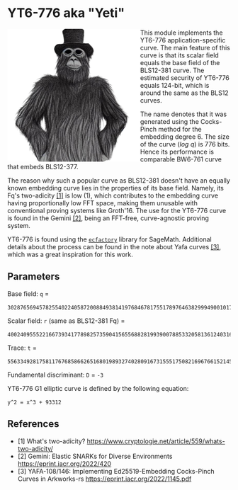 # YT6-776 aka "Yeti"

<img align="left" height="300" src="./yeti-drawing.png">
This module implements the YT6-776 application-specific curve. The main feature of this curve is that its scalar field equals the base field of the BLS12-381 curve. The estimated security of YT6-776 equals 124-bit, which is around the same as the BLS12 curves.

The name denotes that it was generated using the Cocks-Pinch method for the embedding degree 6. The size of the curve ($log\:q$) is 776 bits. Hence its performance is comparable BW6-761 curve that embeds BLS12-377.

The reason why such a popular curve as BLS12-381 doesn't have an equally known embedding curve lies in the properties of its base field. Namely, its Fq's two-adicity [\[1\]](https://www.cryptologie.net/article/559/whats-two-adicity/) is low (1), which contributes to the embedding curve having proportionally low FFT space, making them unusable with conventional proving systems like Groth'16. The use for the YT6-776 curve is found in the Gemini [\[2\]](https://eprint.iacr.org/2022/420), being an FFT-free, curve-agnostic proving system.

YT6-776 is found using the [`ecfactory`](https://github.com/scipr-lab/ecfactory) library for SageMath. Additional details about the process can be found in the note about Yafa curves [\[3\]](https://eprint.iacr.org/2022/1145.pdf), which was a great inspiration for this work.

## Parameters
Base field: `q` =
```
302876569457825540224058720088493814197684678175517897646382999490010176693949664027430922002605277999717929660119065492046541203055097398745672542166604177101118255582761412697357085679229754433270902868922720449830309670836412672963
```

Scalar field: `r` (same as BLS12-381 Fq) =
```
4002409555221667393417789825735904156556882819939007885332058136124031650490837864442687629129015664037894272559787
```

Trace: `t` =
```
556334928175811767685866265168019893274028091673155517508216967661521459911236919644960862098008653606888062617430745
```

Fundamental discriminant: `D` = `-3`

YT6-776 G1 elliptic curve is defined by the following equation:
```
y^2 = x^3 + 93312
```

## References
- \[1\] What's two-adicity? https://www.cryptologie.net/article/559/whats-two-adicity/
- \[2\] Gemini: Elastic SNARKs for Diverse Environments https://eprint.iacr.org/2022/420
- \[3\] YAFA-108/146: Implementing Ed25519-Embedding Cocks-Pinch Curves in Arkworks-rs https://eprint.iacr.org/2022/1145.pdf
